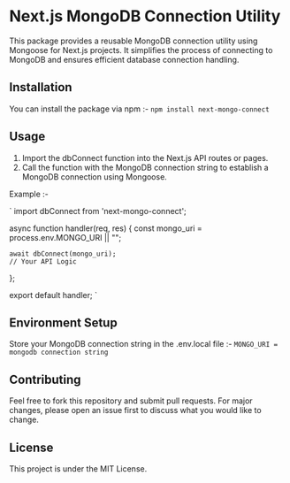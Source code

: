 # Next.js MongoDB Connection Utility

This package provides a reusable MongoDB connection utility using Mongoose for Next.js projects. It simplifies the process of connecting to MongoDB and ensures efficient database connection handling.

## Installation

You can install the package via npm :-
`
npm install next-mongo-connect
`

## Usage

1. Import the dbConnect function into the Next.js API routes or pages.
2. Call the function with the MongoDB connection string to establish a MongoDB connection using Mongoose.

Example :-

`
import dbConnect from 'next-mongo-connect';

async function handler(req, res) {
    const mongo_uri = process.env.MONGO_URI || "";

    await dbConnect(mongo_uri);
    // Your API Logic
};

export default handler;
`

## Environment Setup

Store your MongoDB connection string in the .env.local file :-
`
MONGO_URI = mongodb connection string
`

## Contributing

Feel free to fork this repository and submit pull requests. For major changes, please open an issue first to discuss what you would like to change.

## License

This project is under the MIT License.